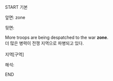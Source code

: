 START
기본

앞면:
zone


뒷면:
<div>More troops are being despatched to the war <strong>zone</strong>. </div><div><div>더 많은 병력이 전쟁 지역으로 파병되고 있다.</div></div><div><br></div><div>지역[구역]</div>


해석:
<!--ID: 1746614454998-->
END
